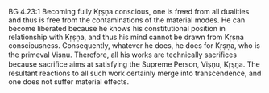 BG 4.23:1	Becoming fully Kṛṣṇa conscious, one is freed from all dualities and thus is free from the contaminations of the material modes. He can become liberated because he knows his constitutional position in relationship with Kṛṣṇa, and thus his mind cannot be drawn from Kṛṣṇa consciousness. Consequently, whatever he does, he does for Kṛṣṇa, who is the primeval Viṣṇu. Therefore, all his works are technically sacriﬁces because sacriﬁce aims at satisfying the Supreme Person, Viṣṇu, Kṛṣṇa. The resultant reactions to all such work certainly merge into transcendence, and one does not suffer material effects.